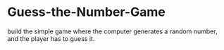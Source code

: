 # Guess-the-Number-Game
build the simple game where the computer generates a random number, and the player has to guess it.